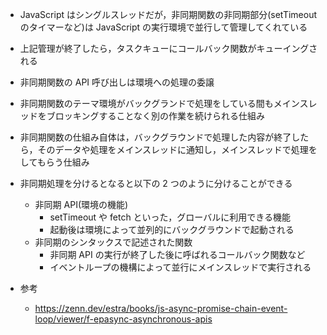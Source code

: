 -   JavaScript はシングルスレッドだが，非同期関数の非同期部分(setTimeout のタイマーなど)は JavaScript の実行環境で並行して管理してくれている
-   上記管理が終了したら，タスクキューにコールバック関数がキューイングされる
-   非同期関数の API 呼び出しは環境への処理の委譲
-   非同期関数のテーマ環境がバックグランドで処理をしている間もメインスレッドをブロッキングすることなく別の作業を続けられる仕組み
-   非同期関数の仕組み自体は，バックグラウンドで処理した内容が終了したら，そのデータや処理をメインスレッドに通知し，メインスレッドで処理をしてもらう仕組み

-   非同期処理を分けるとなると以下の 2 つのように分けることができる
    -   非同期 API(環境の機能)
        -   setTimeout や fetch といった，グローバルに利用できる機能
        -   起動後は環境によって並列的にバックグラウンドで起動される
    -   非同期のシンタックスで記述された関数
        -   非同期 API の実行が終了した後に呼ばれるコールバック関数など
        -   イベントループの機構によって並行にメインスレッドで実行される
-   参考
    -   https://zenn.dev/estra/books/js-async-promise-chain-event-loop/viewer/f-epasync-asynchronous-apis
